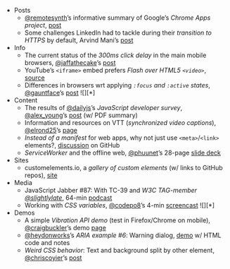  - Posts
   - [@remotesynth]()’s informative summary of Google’s *Chrome Apps project*, [post](http://www.infoq.com/news/2013/12/chrome-apps-mac)
   - Some challenges LinkedIn had to tackle during their *transition to HTTPS* by default, Arvind Mani’s [post](http://engineering.linkedin.com/https/default-https)
 - Info
   - The current status of the *300ms click delay* in the main mobile browsers, [@jaffathecake]()’s [post](http://updates.html5rocks.com/2013/12/300ms-tap-delay-gone-away)
   - YouTube’s `<iframe>` embed prefers *Flash over HTML5 `<video>`*, [source](https://twitter.com/simevidas/status/412397570762100736)
   - Differences in browsers wrt applying *`:focus` and `:active` states*, [@gauntface]()’s [post](http://www.gauntface.co.uk/blog/2013/12/09/focusing-on-the-web-today/) ![][*]
 - Content
   - The results of [@dailyjs]()’s *JavaScript developer survey*, [@alex_young]()’s [post](http://dailyjs.com/2013/12/12/javascript-survey-results/) (w/ PDF summary)
   - Information and resources on VTT (*synchronized video captions*), [@elrond25]()’s [page](https://github.com/caraya/vtt-demos/blob/master/video_captioning.md)
   - *Instead of a manifest* for web apps, why not just use `<meta>`/`<link>` elements?, [discussion](https://github.com/w3c/manifest/issues/97) on GitHub
   - *ServiceWorker* and the offline web, [@phuunet]()’s 28-page [slide deck](https://speakerdeck.com/phuu/serviceworker-and-the-offline-web)
 - Sites
   - customelements.io, a *gallery of custom elements* (w/ links to GitHub repos), [site](http://customelements.io/)
 - Media
   - JavaScript Jabber #87: With TC-39 and *W3C TAG-member [@slightlylate]()*, 64-min [podcast](http://javascriptjabber.com/087-jsj-tc39-with-alex-russell/)
   - Working with *CSS variables*, [@codepo8]()’s 4-min [screencast](http://youtu.be/AU2OSt6ZlcM) ![][*]
 - Demos
   - A simple *Vibration API demo* (test in Firefox/Chrome on mobile), [@craigbuckler]()’s demo [page](http://blogs.sitepointstatic.com/examples/tech/vibration-api/index.html)
   - [@heydonworks]()’s *ARIA example #6*: Warning dialog, [demo](http://heydonworks.com/practical_aria_examples/#warning-dialog) w/ HTML code and notes
   - *Weird CSS behavior*: Text and background split by other element, [@chriscoyier]()’s [post](https://twitter.com/chriscoyier/status/411259092158513152)
